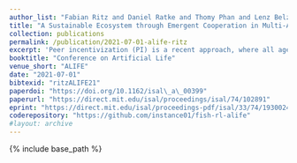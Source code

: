 ```yaml
---
author_list: "Fabian Ritz and Daniel Ratke and Thomy Phan and Lenz Belzner and Claudia Linnhoff-Popien"
title: "A Sustainable Ecosystem through Emergent Cooperation in Multi-Agent Reinforcement Learning"
collection: publications
permalink: /publication/2021-07-01-alife-ritz
excerpt: 'Peer incentivization (PI) is a recent approach, where all agents learn to reward or to penalize each other in a distributed fashion which often leads to emergent cooperation. Current PI mechanisms implicitly assume a flawless communication channel in order to exchange rewards. These rewards are directly integrated into the learning process without any chance to respond with feedback. Furthermore, most PI approaches rely on global information which limits scalability and applicability to real-world scenarios, where only local information is accessible. In this paper, we propose Mutual Acknowledgment Token Exchange (MATE), a PI approach defined by a two-phase communication protocol to mutually exchange acknowledgment tokens to shape individual rewards. Each agent evaluates the monotonic improvement of its individual situation in order to accept or reject acknowledgment requests from other agents. MATE is completely decentralized and only requires local communication and information. We evaluate MATE in three social dilemma domains. Our results show that MATE is able to achieve and maintain significantly higher levels of cooperation than previous PI approaches. In addition, we evaluate the robustness of MATE in more realistic scenarios, where agents can defect from the protocol and where communication failures can occur.'
booktitle: "Conference on Artificial Life"
venue_short: "ALIFE"
date: "2021-07-01"
bibtexid: "ritzALIFE21"
paperdoi: "https://doi.org/10.1162/isal\_a\_00399"
paperurl: "https://direct.mit.edu/isal/proceedings/isal/74/102891"
eprint: "https://direct.mit.edu/isal/proceedings-pdf/isal/33/74/1930024/isal\_a\_00399.pdf"
coderepository: "https://github.com/instance01/fish-rl-alife"
#layout: archive
---
```


{% include base_path %}

